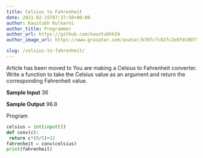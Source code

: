 ```yaml
---
title: Celsius to Fahrenheit
date: 2021-02-15T07:37:58+00:00
author: Kaustubh Kulkarni
author_title: Programmer
author_url: https://github.com/kaustubhk24
author_image_url: https://www.gravatar.com/avatar/b76fcfc82fc2e8fdc8075636f1735f61?s=200

slug: /celsius-to-fahrenheit/
---
```

Article has been moved to
You are making a Celsius to Fahrenheit converter. 
Write a function to take the Celsius value as an argument and return the corresponding Fahrenheit value. 
 
**Sample Input** 
36 
 
**Sample Output** 
96.8



Program

```python title="file.py"
celsius = int(input())
def conv(c):
 return c*(9/5)+32
fahrenheit = conv(celsius)
print(fahrenheit)
```